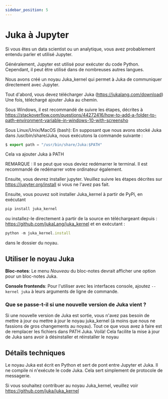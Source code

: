 ```yaml
---
sidebar_position: 5
---
```


# Juka à Jupyter

Si vous êtes un data scientist ou un analytique, vous avez probablement entendu parler et utilisé Jupyter.

Généralement, Jupyter est utilisé pour exécuter du code Python. Cependant, il peut être utilisé dans de nombreuses autres langues.

Nous avons créé un noyau Juka_kernel qui permet à Juka de communiquer directement avec Jupyter.

Tout d'abord, vous devez télécharger Juka (https://jukalang.com/download) Une fois, téléchargé ajouter Juka au chemin.

Sous Windows, il est recommandé de suivre les étapes, décrites à https://stackoverflow.com/questions/44272416/how-to-add-a-folder-to-path-environment-variable-in-windows-10-with-screensho

Sous Linux/Unix/MacOS (bash): En supposant que nous avons stocké Juka dans /usr/bin/share/Juka, nous exécutons la commande suivante :

```jsx
$ export path = "/usr/bin/share/Juka:$PATH"
```

Cela va ajouter Juka à PATH

REMARQUE : Il se peut que vous deviez redémarrer le terminal. Il est recommandé de redémarrer votre ordinateur également.

Ensuite, vous devrez installer jupyter. Veuillez suivre les étapes décrites sur https://jupyter.org/install si vous ne l'avez pas fait.

Ensuite, vous pouvez soit installer Juka_kernel à partir de PyPi, en exécutant

```jsx
pip install juka_kernel
```

ou installez-le directement à partir de la source en téléchargeant depuis : https://github.com/jukaLang/juka_kernel et en exécutant :

```jsx
python -m juka_kernel.install
```

dans le dossier du noyau.

## Utiliser le noyau Juka

**Bloc-notes**: Le menu _Nouveau_ du bloc-notes devrait afficher une option pour un bloc-notes Juka.

**Console frontends**: Pour l'utiliser avec les interfaces console, ajoutez `--kernel juka` à leurs arguments de ligne de commande.

### Que se passe-t-il si une nouvelle version de Juka vient ?

Si une nouvelle version de Juka est sortie, vous n'avez pas besoin de mettre à jour ou mettre à jour le noyau juka_kernel (à moins que nous ne fassions de gros changements au noyau). Tout ce que vous avez à faire est de remplacer les fichiers dans PATH Juka. Voilà! Cela facilite la mise à jour de Juka sans avoir à désinstaller et réinstaller le noyau

## Détails techniques

Le noyau Juka est écrit en Python et sert de pont entre Jupyter et Juka. Il ne compile ni n'exécute le code Juka. Cela sert simplement de protocole de messagerie.

Si vous souhaitez contribuer au noyau Juka_kernel, veuillez voir https://github.com/juka/juka_kernel
